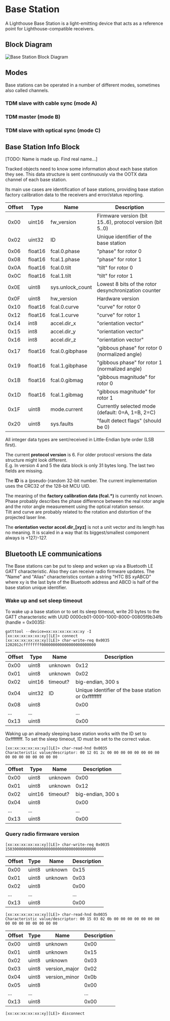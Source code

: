 # Base Station

A Lighthouse Base Station is a light-emitting device that acts as a reference point for Lighthouse-compatible receivers.



## Block Diagram

![Base Station Block Diagram](images/Base%20Station%20-%20Block%20Diagram.png)

## Modes

Base stations can be operated in a number of different modes, sometimes also called channels.

### TDM slave with cable sync (mode A)

### TDM master (mode B)

### TDM slave with optical sync (mode C)


## Base Station Info Block

[TODO: Name is made up. Find real name...]

Tracked objects need to know some information about each base station they see. 
This data structure is sent continuously via the OOTX data channel of each base station.

Its main use cases are identification of base stations, providing base station factory calibration data to the receivers and error/status reporting.


Offset | Type    | Name             | Description
-------|---------|------------------|------------
0x00   | uint16  | fw_version       | Firmware version (bit 15..6), protocol version (bit 5..0)
0x02   | uint32  | ID               | Unique identifier of the base station
0x06   | float16 | fcal.0.phase     | "phase" for rotor 0
0x08   | float16 | fcal.1.phase     | "phase" for rotor 1
0x0A   | float16 | fcal.0.tilt      | "tilt" for rotor 0
0x0C   | float16 | fcal.1.tilt      | "tilt" for rotor 1
0x0E   | uint8   | sys.unlock_count | Lowest 8 bits of the rotor desynchronization counter
0x0F   | uint8   | hw_version       | Hardware version
0x10   | float16 | fcal.0.curve     | "curve" for rotor 0
0x12   | float16 | fcal.1.curve     | "curve" for rotor 1
0x14   | int8    | accel.dir_x      | "orientation vector"
0x15   | int8    | accel.dir_y      | "orientation vector"
0x16   | int8    | accel.dir_z      | "orientation vector"
0x17   | float16 | fcal.0.gibphase  | "gibbous phase" for rotor 0 (normalized angle)
0x19   | float16 | fcal.1.gibphase  | "gibbous phase" for rotor 1 (normalized angle)
0x1B   | float16 | fcal.0.gibmag    | "gibbous magnitude" for rotor 0
0x1D   | float16 | fcal.1.gibmag    | "gibbous magnitude" for rotor 1
0x1F   | uint8   | mode.current     | Currently selected mode (default: 0=A, 1=B, 2=C)
0x20   | uint8   | sys.faults       | "fault detect flags" (should be 0)

All integer data types are sent/received in Little-Endian byte order (LSB first).

The current **protocol version** is 6. For older protocol versions the data structure might look different.  
E.g. In version 4 and 5 the data block is only 31 bytes long. The last two fields are missing.

The **ID** is a (pseudo-)random 32-bit number. The current implementation uses the CRC32 of the 128-bit MCU UID.

The meaning of the **factory calibration data (fcal.\*)** is currently not known.  
Phase probably describes the phase difference between the real rotor angle and the rotor angle measurement using the optical rotation sensor.  
Tilt and curve are probably related to the rotation and distortion of the projected laser line.

The **orientation vector accel.dir_[xyz]** is not a unit vector and its length has no meaning. It is scaled in a way that its biggest/smallest component always is +127/-127.

## Bluetooth LE communications

The Base stations can be put to sleep and woken up via a Bluetooth LE GATT
characteristic. Also they can receive radio firmware updates.  The "Name" and
"Alias" characteristics contain a string "HTC BS xyABCD" where xy is the last
byte of the Bluetooth address and ABCD is half of the base station unique
identifier.

### Wake up and set sleep timeout

To wake up a base station or to set its sleep timeout, write 20 bytes to the
GATT characteristic with UUID 0000cb01-0000-1000-8000-00805f9b34fb (handle =
0x0035):

```
gatttool --device=xx:xx:xx:xx:xx:xy -I
[xx:xx:xx:xx:xx:xy][LE]> connect
[xx:xx:xx:xx:xx:xy][LE]> char-write-req 0x0035 1202012cffffffff000000000000000000000000
```

Offset | Type   | Name             | Description
-------|--------|------------------|------------
0x00   | uint8  | unknown          | 0x12
0x01   | uint8  | unknown          | 0x02
0x02   | uint16 | timeout?         | big-endian, 300 s
0x04   | uint32 | ID               | Unique identifier of the base station or 0xffffffff
0x08   | uint8  |                  | 0x00
...    | ...    |                  | ...
0x13   | uint8  |                  | 0x00

Waking up an already sleeping base station works with the ID set to 0xffffffff.
To set the sleep timeout, ID must be set to the correct value.

```
[xx:xx:xx:xx:xx:xy][LE]> char-read-hnd 0x0035
Characteristic value/descriptor: 00 12 01 2c 00 00 00 00 00 00 00 00 00 00 00 00 00 00 00 00 
```

Offset | Type   | Name             | Description
-------|--------|------------------|------------
0x00   | uint8  | unknown          | 0x00
0x01   | uint8  | unknown          | 0x12
0x02   | uint16 | timeout?         | big-endian, 300 s
0x04   | uint8  |                  | 0x00
...    | ...    |                  | ...
0x13   | uint8  |                  | 0x00

### Query radio firmware version

```
[xx:xx:xx:xx:xx:xy][LE]> char-write-req 0x0035 1503000000000000000000000000000000000000
```

Offset | Type   | Name             | Description
-------|--------|------------------|------------
0x00   | uint8  | unknown          | 0x15
0x01   | uint8  | unknown          | 0x03
0x02   | uint8  |                  | 0x00
...    | ...    |                  | ...
0x13   | uint8  |                  | 0x00

```
[xx:xx:xx:xx:xx:xy][LE]> char-read-hnd 0x0035
Characteristic value/descriptor: 00 15 03 02 0b 00 00 00 00 00 00 00 00 00 00 00 00 00 00 00 
```

Offset | Type   | Name             | Description
-------|--------|------------------|------------
0x00   | uint8  | unknown          | 0x00
0x01   | uint8  | unknown          | 0x15
0x02   | uint8  | unknown          | 0x03
0x03   | uint8  | version_major    | 0x02
0x04   | uint8  | version_minor    | 0x0b
0x05   | uint8  |                  | 0x00
...    | ...    |                  | ...
0x13   | uint8  |                  | 0x00

```
[xx:xx:xx:xx:xx:xy][LE]> disconnect
```
